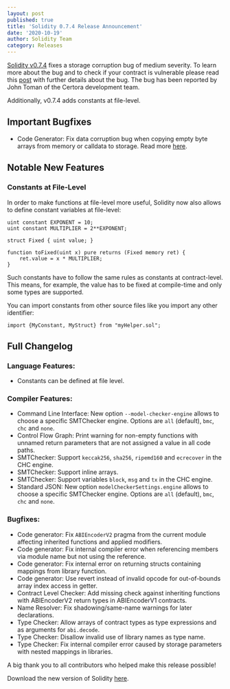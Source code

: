 ```yaml
---
layout: post
published: true
title: 'Solidity 0.7.4 Release Announcement'
date: '2020-10-19'
author: Solidity Team
category: Releases
---
```


[Solidity v0.7.4](https://github.com/ethereum/solidity/releases/tag/v0.7.4) fixes a storage corruption bug of medium severity.
To learn more about the bug and to check if your contract is vulnerable please read this [post](https://solidity.ethereum.org/2020/10/19/empty-byte-array-copy-bug) with further details about the bug. The bug has been reported by John Toman of the Certora development team.

Additionally, v0.7.4 adds constants at file-level.

## Important Bugfixes
 *  Code Generator: Fix data corruption bug when copying empty byte arrays from memory or calldata to storage. Read more [here](https://solidity.ethereum.org/2020/10/19/empty-byte-array-copy-bug).

## Notable New Features

### Constants at File-Level

In order to make functions at file-level more useful, Solidity now also allows to
define constant variables at file-level:

```solidity
uint constant EXPONENT = 10;
uint constant MULTIPLIER = 2**EXPONENT;

struct Fixed { uint value; }

function toFixed(uint x) pure returns (Fixed memory ret) {
    ret.value = x * MULTIPLIER;
}
```

Such constants have to follow the same rules as constants at contract-level.
This means, for example, the value has to be fixed at compile-time and only
some types are supported.

You can import constants from other source files like you import any other identifier:

``import {MyConstant, MyStruct} from "myHelper.sol";``



## Full Changelog

### Language Features: 
* Constants can be defined at file level.

### Compiler Features:
* Command Line Interface: New option ``--model-checker-engine`` allows to choose a specific SMTChecker engine. Options are ``all`` (default), ``bmc``, ``chc`` and ``none``.
* Control Flow Graph: Print warning for non-empty functions with unnamed return parameters that are not assigned a value in all code paths.
* SMTChecker: Support ``keccak256``, ``sha256``, ``ripemd160`` and ``ecrecover`` in the CHC engine.
* SMTChecker: Support inline arrays.
* SMTChecker: Support variables ``block``, ``msg`` and ``tx`` in the CHC engine.
* Standard JSON: New option ``modelCheckerSettings.engine`` allows to choose a specific SMTChecker engine. Options are ``all`` (default), ``bmc``, ``chc`` and ``none``.

### Bugfixes:
* Code generator: Fix ``ABIEncoderV2`` pragma from the current module affecting inherited functions and applied modifiers.
* Code generator: Fix internal compiler error when referencing members via module name but not using the reference.
* Code generator: Fix internal error on returning structs containing mappings from library function.
* Code generator: Use revert instead of invalid opcode for out-of-bounds array index access in getter.
* Contract Level Checker: Add missing check against inheriting functions with ABIEncoderV2 return types in ABIEncoderV1 contracts.
* Name Resolver: Fix shadowing/same-name warnings for later declarations.
* Type Checker: Allow arrays of contract types as type expressions and as arguments for ``abi.decode``.
* Type Checker: Disallow invalid use of library names as type name.
* Type Checker: Fix internal compiler error caused by storage parameters with nested mappings in libraries.

A big thank you to all contributors who helped make this release possible!

Download the new version of Solidity [here](https://github.com/ethereum/solidity/releases/tag/v0.7.4).
